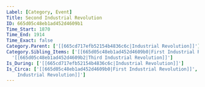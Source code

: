 ```yaml
---
Label: [Category, Event]
Title: Second Industrial Revolution
ID: 665d05c48eb1ad452d4609b1
Time_Start: 1870
Time_End: 1914
Time_Exact: false
Category.Parent: ['[[665cd717efb52154b4836c6c|Industrial Revolution]]']
Category.Sibling_Items: ['[[665d05c48eb1ad452d4609b0|First Industrial Revolution]]',
  '[[665d05c48eb1ad452d4609b2|Third Industrial Revolution]]']
Is_During: ['[[665cd717efb52154b4836c6c|Industrial Revolution]]']
Is_Circa: ['[[665d05c48eb1ad452d4609b0|First Industrial Revolution]]', '[[665d05c48eb1ad452d4609b2|Third
    Industrial Revolution]]']
---
```


